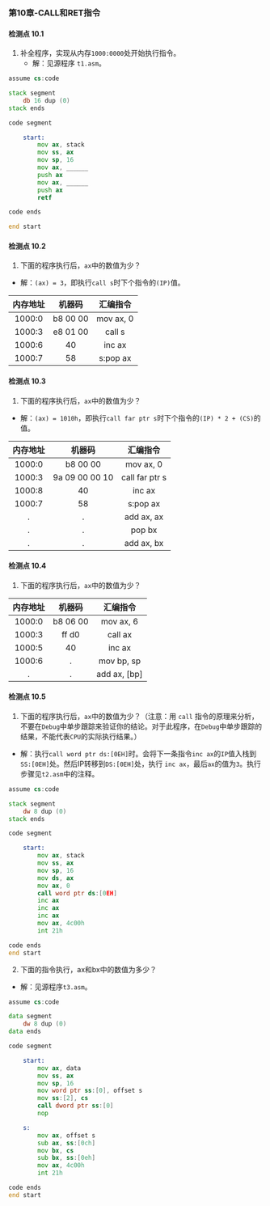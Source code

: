 ### 第10章-CALL和RET指令
#### 检测点 10.1

1. 补全程序，实现从内存`1000:0000`处开始执行指令。
    - 解：见源程序 `t1.asm`。

```asm
assume cs:code

stack segment
    db 16 dup (0)
stack ends

code segment

    start:
        mov ax, stack
        mov ss, ax
        mov sp, 16
        mov ax, ______
        push ax
        mov ax, ______
        push ax
        retf

code ends

end start
```

#### 检测点 10.2

1. 下面的程序执行后，`ax`中的数值为少？
 - 解：`(ax) = 3`，即执行`call s`时下个指令的`(IP)`值。

内存地址 | 机器码    | 汇编指令
:-:     | :-:      | :-:
1000:0  | b8 00 00 | mov ax, 0
1000:3  | e8 01 00 | call s
1000:6  | 40       | inc ax
1000:7  | 58       | s:pop ax

#### 检测点 10.3

1. 下面的程序执行后，`ax`中的数值为少？
 - 解：`(ax) = 1010h`，即执行`call far ptr s`时下个指令的`(IP) * 2 + (CS)`的值。

内存地址 | 机器码    | 汇编指令
:-:     | :-:      | :-:
1000:0  | b8 00 00 | mov ax, 0
1000:3  | 9a 09 00 00 10 | call far ptr s
1000:8  | 40       | inc ax
1000:7  | 58       | s:pop ax
. | . | add ax, ax
. | . | pop bx
. | . | add ax, bx

#### 检测点 10.4

1. 下面的程序执行后，`ax`中的数值为少？

内存地址 | 机器码    | 汇编指令
:-:     | :-:      | :-:
1000:0  | b8 06 00 | mov ax, 6
1000:3  | ff d0    | call ax
1000:5  | 40       | inc ax
1000:6  | .        | mov bp, sp
.       | .        | add ax, [bp]


#### 检测点 10.5

1. 下面的程序执行后，`ax`中的数值为少？（注意：用 `call` 指令的原理来分析，不要在`Debug`中单步跟踪来验证你的结论。对于此程序，在`Debug`中单步跟踪的结果，不能代表`CPU`的实际执行结果。）
- 解：执行`call word ptr ds:[0EH]`时。会将下一条指令`inc ax`的`IP`值入栈到`SS:[0EH]`处。然后IP转移到`DS:[0EH]`处，执行 `inc ax`，最后`ax`的值为`3`。执行步骤见`t2.asm`中的注释。

```asm
assume cs:code

stack segment
    dw 8 dup (0)
stack ends

code segment

    start:
        mov ax, stack
        mov ss, ax
        mov sp, 16
        mov ds, ax
        mov ax, 0
        call word ptr ds:[0EH]
        inc ax
        inc ax
        inc ax
        mov ax, 4c00h
        int 21h

code ends
end start
```

2. 下面的指令执行，ax和bx中的数值为多少？
- 解：见源程序`t3.asm`。
```asm
assume cs:code

data segment
    dw 8 dup (0)
data ends

code segment

    start:
        mov ax, data
        mov ss, ax
        mov sp, 16
        mov word ptr ss:[0], offset s
        mov ss:[2], cs
        call dword ptr ss:[0]
        nop

    s:
        mov ax, offset s
        sub ax, ss:[0ch]
        mov bx, cs
        sub bx, ss:[0eh]
        mov ax, 4c00h
        int 21h

code ends
end start
```